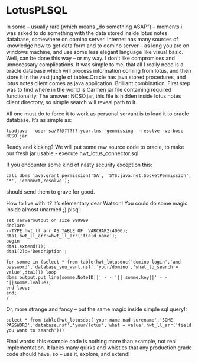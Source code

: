 # LotusPLSQL
 

In some – usually rare (which means „do something ASAP”) – moments i was asked to do something with the data stored inside lotus notes database, somewhere on domino server. Internet has many sources of knowledge how to get data form and to domino server – as long you are on windows machine, and use some less elegant language like visual basic. Well, can be done this way – or my way. I don’t like compromises and unnecessary complications. It was simple to me, that all I really need is a oracle database which will process information coming from lotus, and then store it in the vast jungle of tables.Oracle has java stored procedures, and lotus notes client comes as java application. Brilliant combination. First step was to find where in the world is Carmen jar file containing required functionality. The answer: NCSO.jar, this file is hidden inside lotus notes client directory, so simple search will reveal path to it.

All one must do to force it to work as personal servant is to load it to oracle database. It’s as simple as:


	loadjava  -user sa/??@?????.your.tns -genmissing  -resolve -verbose NCSO.jar

Ready and kicking? We will put some raw source code to oracle, to make our fresh jar usable - execute hwt_lotus_connector.sql

If you encounter some kind of nasty security exception this:


	call dbms_java.grant_permission('SA', 'SYS:java.net.SocketPermission', '*', 'connect,resolve');

should send them to grave for good.

How to live with it? It’s elementary dear Watson! You could do some magic inside almost unarmed ;) plsql:

    set serveroutput on size 999999
    declare 
    --TYPE hwt_ll_arr AS TABLE OF  VARCHAR2(4000);
    dta1 hwt_ll_arr:=hwt_ll_arr('field name');
    begin
    dta1.extend(1);
    dta1(2):='Description';

    for somme in (select * from table(hwt_lotusdoc('domino login','and password','database_you_want.nsf','your/domino','what_to_search = value',dta1))) loop
    dbms_output.put_line(somme.NoteID||' - - '|| somme.key||' - - '||somme.lvalue);
    end loop;
    end;
    /

Or, more strange and fancy – put the same magic inside simple sql query!:

    select * from table(hwt_lotusdoc('your name nad surename','SOME PASSWORD','database.nsf','your/lotus','what = value',hwt_ll_arr('field you want to search')))

Final words: this example code is nothing more than example, not real implementation. It lacks many quirks and whistles that any production grade code should have, so – use it, explore, and extend!
